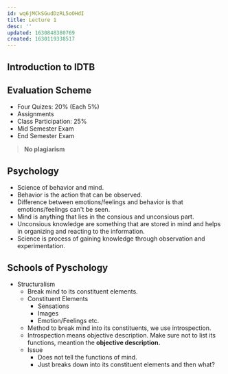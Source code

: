 ```yaml
---
id: wq6jMCkSGudDzRL5oOHdI
title: Lecture 1
desc: ''
updated: 1630848380769
created: 1630119338517
---
```

## Introduction to IDTB

## Evaluation Scheme

- Four Quizes: 20% (Each 5%)
- Assignments
- Class Participation: 25%
- Mid Semester Exam
- End Semester Exam

> **No plagiarism**

## Psychology

- Science of behavior and mind.
- Behavior is the action that can be observed.
- Difference between emotions/feelings and behavior is that emotions/feelings can't be seen.
- Mind is anything that lies in the consious and unconsious part.
- Unconsious knowledge are something that are stored in mind and helps in organizing and reacting to the information.
- Science is process of gaining knowledge through observation and experimentation.

## Schools of Pyschology

- Structuralism
  - Break mind to its constituent elements.
  - Constituent Elements
    - Sensations
    - Images
    - Emotion/Feelings etc.
  - Method to break mind into its constituents, we use introspection.
  - Introspection means objective description. Make sure not to list its functions, meantion the **objective description.**
  - Issue
    - Does not tell the functions of mind.
    - Just breaks down into its constituent elements and then what?

